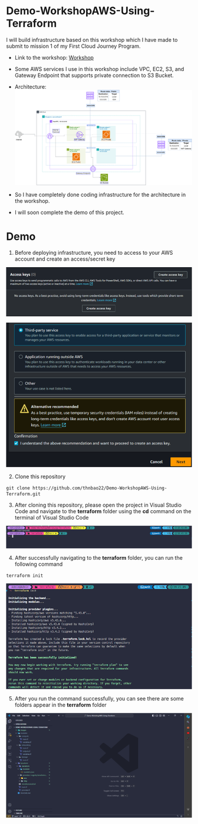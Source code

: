 # Demo-WorkshopAWS-Using-Terraform

I will build infrastructure based on this workshop which I have made to submit to mission 1 of my First Cloud Journey Program.
- Link to the workshop: [Workshop](https://thnbao22.github.io/)

- Some AWS services I use in this workshop include VPC, EC2, S3, and Gateway Endpoint that supports private connection to S3 Bucket.

- Architecture:
![ConnectPrivate](images/Project.png)

- So I have completely done coding infrastructure for the architecture in the workshop.
- I will soon complete the demo of this project.

# Demo

1. Before deploying infrastructure, you need to access to your AWS account and create an access/secret key 

![ConnectPrivate](images/1.png)

![ConnectPrivate](images/2.png)

2. Clone this repository
```
git clone https://github.com/thnbao22/Demo-WorkshopAWS-Using-Terraform.git
```

3. After cloning this repository, please open the project in Visual Studio Code and navigate to the **terraform** folder using the **cd** command on the terminal of Visual Studio Code

![ConnectPrivate](images/3.png)

4. After successfully navigating to the **terraform** folder, you can run the following command
```
terraform init 
```

![ConnectPrivate](images/4.png)

5. After you run the command successfully, you can see there are some folders appear in the **terraform** folder

![ConnectPrivate](images/5.png)